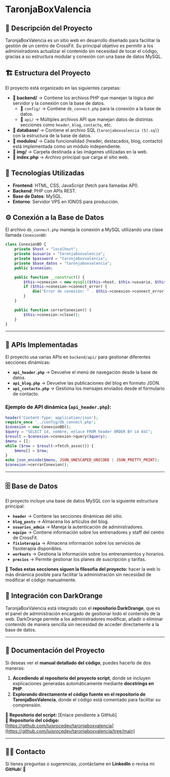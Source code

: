# TaronjaBoxValencia

## 📌 Descripción del Proyecto
TaronjaBoxValencia es un sitio web en desarrollo diseñado para facilitar la gestión de un centro de CrossFit. Su principal objetivo es permitir a los administradores actualizar el contenido sin necesidad de tocar el código, gracias a su estructura modular y conexión con una base de datos MySQL.

## 🏗️ Estructura del Proyecto
El proyecto está organizado en las siguientes carpetas:

- **📂 backend/** → Contiene los archivos PHP que manejan la lógica del servidor y la conexión con la base de datos.
  - 📂 `config/` → Contiene `db_connect.php` para la conexión a la base de datos.
  - 📂 `api/` → Múltiples archivos API que manejan datos de distintas secciones como `header`, `blog`, `contacto`, etc.
- **📂 database/** → Contiene el archivo SQL (`taronjaboxvalencia (5).sql`) con la estructura de la base de datos.
- **📂 modulos/** → Cada funcionalidad (header, destacados, blog, contacto) está implementada como un módulo independiente.
- **📂 img/** → Carpeta destinada a las imágenes utilizadas en la web.
- **📜 index.php** → Archivo principal que carga el sitio web.

## 🔧 Tecnologías Utilizadas
- **Frontend**: HTML, CSS, JavaScript (fetch para llamadas API).
- **Backend**: PHP con APIs REST.
- **Base de Datos**: MySQL.
- **Entorno**: Servidor VPS en IONOS para producción.

## ⚙️ Conexión a la Base de Datos
El archivo `db_connect.php` maneja la conexión a MySQL utilizando una clase llamada `ConexionBD`:

```php
class ConexionBD {
    private $host = "localhost";
    private $usuario = "taronjaboxvalencia";
    private $password = "taronjaboxvalencia";
    private $base_datos = "taronjaboxvalencia";
    public $conexion;

    public function __construct() {
        $this->conexion = new mysqli($this->host, $this->usuario, $this->password, $this->base_datos);
        if ($this->conexion->connect_error) {
            die("Error de conexión: " . $this->conexion->connect_error);
        }
    }

    public function cerrarConexion() {
        $this->conexion->close();
    }
}
```
---

## 📡 APIs Implementadas

El proyecto usa varias APIs en `backend/api/` para gestionar diferentes secciones dinámicas:

- **`api_header.php`** → Devuelve el menú de navegación desde la base de datos.
- **`api_blog.php`** → Devuelve las publicaciones del blog en formato JSON.
- **`api_contacto.php`** → Gestiona los mensajes enviados desde el formulario de contacto.

### Ejemplo de API dinámica (`api_header.php`):

```php
header('Content-Type: application/json');
require_once '../config/db_connect.php';
$conexion = new ConexionBD();
$query = "SELECT id, nombre, enlace FROM header ORDER BY id ASC";
$result = $conexion->conexion->query($query);
$menu = [];
while ($row = $result->fetch_assoc()) {
    $menu[] = $row;
}
echo json_encode($menu, JSON_UNESCAPED_UNICODE | JSON_PRETTY_PRINT);
$conexion->cerrarConexion();
```

---

## 🗄️ Base de Datos

El proyecto incluye una base de datos MySQL con la siguiente estructura principal:

- **`header`** → Contiene las secciones dinámicas del sitio.
- **`blog_posts`** → Almacena los artículos del blog.
- **`usuarios_admin`** → Maneja la autenticación de administradores.
- **`equipo`** → Contiene información sobre los entrenadores y staff del centro de CrossFit.
- **`fisioterapia`** → Almacena información sobre los servicios de fisioterapia disponibles.
- **`workouts`** → Gestiona la información sobre los entrenamientos y horarios.
- **`precios`** → Permite gestionar los planes de suscripción y tarifas.

📌 **Todas estas secciones siguen la filosofía del proyecto:** hacer la web lo más dinámica posible para facilitar la administración sin necesidad de modificar el código manualmente.

## 🔗 Integración con DarkOrange

TaronjaBoxValencia está integrado con el **repositorio DarkOrange**, que es el panel de administración encargado de gestionar todo el contenido de la web. DarkOrange permite a los administradores modificar, añadir o eliminar contenido de manera sencilla sin necesidad de acceder directamente a la base de datos.

---

## 📜 Documentación del Proyecto

Si deseas ver el **manual detallado del código**, puedes hacerlo de dos maneras:

1. **Accediendo al repositorio del proyecto script**, donde se incluyen explicaciones generadas automáticamente mediante **docstrings en PHP**.
2. **Explorando directamente el código fuente en el repositorio de TaronjaBoxValencia**, donde el código está comentado para facilitar su comprensión.

📌 **Repositorio del script:** [Enlace pendiente a GitHub]  
📌 **Repositorio del código:** [https://github.com/luisrocedev/taronjaboxvalencia](https://github.com/luisrocedev/taronjaboxvalencia/tree/main)

---

## 👨‍💻 Contacto

Si tienes preguntas o sugerencias, ¡contáctame en **LinkedIn** o revisa mi **GitHub**! 🚀

